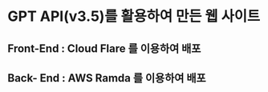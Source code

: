 # GPT API(v3.5)를 활용하여 만든 웹 사이트

## Front-End : Cloud Flare 를 이용하여 배포
## Back- End : AWS Ramda 를 이용하여 배포
